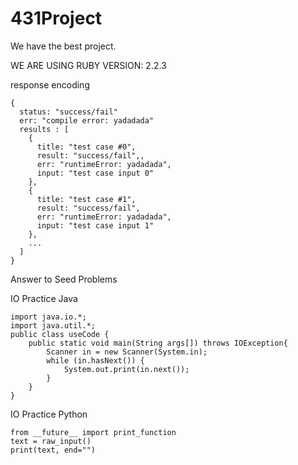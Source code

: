 # 431Project

We have the best project.

WE ARE USING RUBY VERSION: 2.2.3

response encoding

```
{
  status: "success/fail"
  err: "compile error: yadadada"
  results : [
    {
      title: "test case #0",
      result: "success/fail",,
      err: "runtimeError: yadadada",
      input: "test case input 0"
    },
    {
      title: "test case #1",
      result: "success/fail",
      err: "runtimeError: yadadada",
      input: "test case input 1"
    },
    ...
  ]
}
```


Answer to Seed Problems 

IO Practice Java
```
import java.io.*;
import java.util.*;
public class useCode {
    public static void main(String args[]) throws IOException{
        Scanner in = new Scanner(System.in);
        while (in.hasNext()) {
            System.out.print(in.next());
        }
    }
}
```

IO Practice Python
```
from __future__ import print_function
text = raw_input()
print(text, end="")
```

